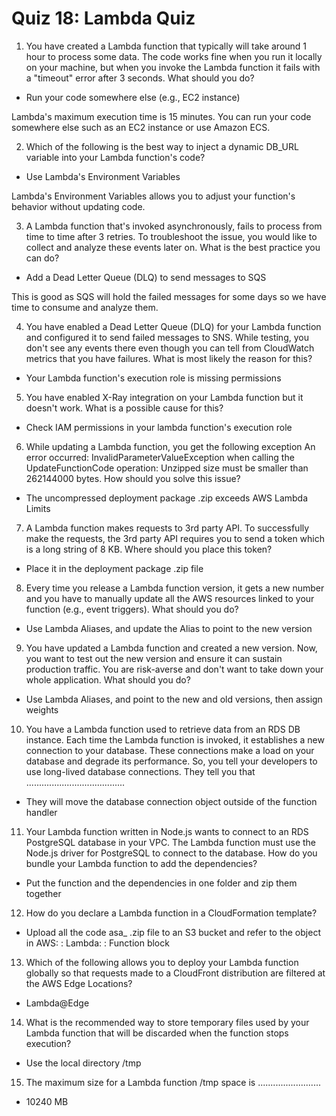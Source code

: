 # Quiz 18: Lambda Quiz

1. You have created a Lambda function that typically will take around 1 hour to process some data. The code works fine when you run it locally on your machine, but when you invoke the Lambda function it fails with a "timeout" error after 3 seconds. What should you do?

- Run your code somewhere else (e.g., EC2 instance)

Lambda's maximum execution time is 15 minutes. You can run your code somewhere else such as an EC2 instance or use Amazon ECS.

2. Which of the following is the best way to inject a dynamic DB_URL variable into your Lambda function's code?

- Use Lambda's Environment Variables

Lambda's Environment Variables allows you to adjust your function's behavior without updating code.

3. A Lambda function that's invoked asynchronously, fails to process from time to time after 3 retries. To troubleshoot the issue, you would like to collect and analyze these events later on. What is the best practice you can do?

- Add a Dead Letter Queue (DLQ) to send messages to SQS

This is good as SQS will hold the failed messages for some days so we have time to consume and analyze them.

4. You have enabled a Dead Letter Queue (DLQ) for your Lambda function and configured it to send failed messages to SNS. While testing, you don't see any events there even though you can tell from CloudWatch metrics that you have failures. What is most likely the reason for this?

- Your Lambda function's execution role is missing permissions

5. You have enabled X-Ray integration on your Lambda function but it doesn't work. What is a possible cause for this?

- Check IAM permissions in your lambda function's execution role

6. While updating a Lambda function, you get the following exception An error occurred: InvalidParameterValueException when calling the UpdateFunctionCode operation: Unzipped size must be smaller than 262144000 bytes. How should you solve this issue?

- The uncompressed deployment package .zip exceeds AWS Lambda Limits

<!-- TO CHECK Answer -->

7. A Lambda function makes requests to 3rd party API. To successfully make the requests, the 3rd party API requires you to send a token which is a long string of 8 KB. Where should you place this token?

- Place it in the deployment package .zip file

8. Every time you release a Lambda function version, it gets a new number and you have to manually update all the AWS resources linked to your function (e.g., event triggers). What should you do?

- Use Lambda Aliases, and update the Alias to point to the new version

9. You have updated a Lambda function and created a new version. Now, you want to test out the new version and ensure it can sustain production traffic. You are risk-averse and don't want to take down your whole application. What should you do?

- Use Lambda Aliases, and point to the new and old versions, then assign weights

10. You have a Lambda function used to retrieve data from an RDS DB instance. Each time the Lambda function is invoked, it establishes a new connection to your database. These connections make a load on your database and degrade its performance. So, you tell your developers to use long-lived database connections. They tell you that .......................................

- They will move the database connection object outside of the function handler

11. Your Lambda function written in Node.js wants to connect to an RDS PostgreSQL database in your VPC. The Lambda function must use the Node.js driver for PostgreSQL to connect to the database. How do you bundle your Lambda function to add the dependencies?

- Put the function and the dependencies in one folder and zip them together

12. How do you declare a Lambda function in a CloudFormation template?

- Upload all the code asa_ .zip file to an S3 bucket and refer to the object in AWS: : Lambda: : Function block

13. Which of the following allows you to deploy your Lambda function globally so that requests made to a CloudFront distribution are filtered at the AWS Edge Locations?

- Lambda@Edge

14. What is the recommended way to store temporary files used by your Lambda function that will be discarded when the function stops execution?

- Use the local directory /tmp

15. The maximum size for a Lambda function /tmp space is .........................

- 10240 MB

